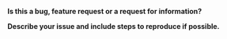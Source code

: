 **Is this a bug, feature request or a request for information?**

**Describe your issue and include steps to reproduce if possible.**
